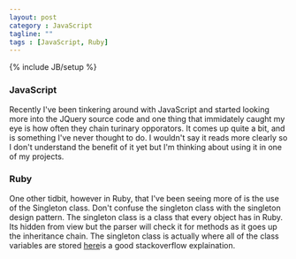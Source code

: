 ```yaml
---
layout: post
category : JavaScript
tagline: ""
tags : [JavaScript, Ruby]
---
```

{% include JB/setup %}

### JavaScript

Recently I've been tinkering around with JavaScript and started looking more into the JQuery source code and one thing that immidately caught my eye is how often they chain turinary opporators. It comes up quite a bit, and is something I've never thought to do. I wouldn't say it reads more clearly so I don't understand the benefit of it yet but I'm thinking about using it in one of my projects.

### Ruby

One other tidbit, however in Ruby, that I've been seeing more of is the use of the Singleton class. Don't confuse the singleton class with the singleton design pattern. The singleton class is a class that every object has in Ruby. Its hidden from view but the parser will check it for methods as it goes up the inheritance chain. The singleton class is actually where all of the class variables are stored [here](https://stackoverflow.com/questions/212407/what-exactly-is-the-singleton-class-in-ruby)is a good stackoverflow explaination.